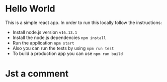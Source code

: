 # Hello World

This is a simple react app. In order to run this locally follow the
instructions:

* Install node.js version `v16.13.1`
* Install the node.js dependencies `npm install`
* Run the application `npm start`
* Also you can run the tests by using `npm run test`
* To build a production app you can use `npm run build`

# Jst a comment
